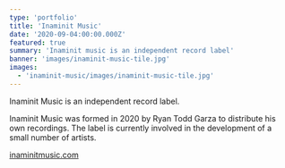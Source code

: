 ```yaml
---
type: 'portfolio'
title: 'Inaminit Music'
date: '2020-09-04:00:00.000Z'
featured: true
summary: 'Inaminit music is an independent record label'
banner: 'images/inaminit-music-tile.jpg'
images:
  - 'inaminit-music/images/inaminit-music-tile.jpg'
---
```


Inaminit Music is an independent record label.

Inaminit Music was formed in 2020 by Ryan Todd Garza to distribute his own recordings. The label is currently involved in the development of a small number of artists.

[inaminitmusic.com](https://inaminitmusic.com)
